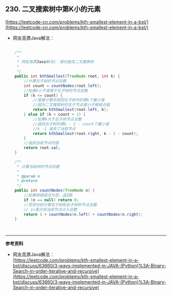 **230. 二叉搜索树中第K小的元素**  
---
[https://leetcode-cn.com/problems/kth-smallest-element-in-a-bst/](https://leetcode-cn.com/problems/kth-smallest-element-in-a-bst/)  

* 网友高票Java解法：    

```java  
	
    /**
     *
     * 网友高票Java解法1：递归查找二叉搜索树
     *
     */
    public int kthSmallest(TreeNode root, int k) {
        //计算左子树的节点总数
        int count = countNodes(root.left);
        //如果k小于或等于左子树的节点总数
        if (k <= count) {
            //直接计算并放回左子树中的第k个最小值
            //因为二叉搜索树的左子节点值小于根结点值
            return kthSmallest(root.left, k);
        } else if (k > count + 1) {
            //如果k大于左子树节点总数
            //返回右子树的第k - 1 - count个最小值
            //k -1 减去了当前节点
            return kthSmallest(root.right, k - 1 - count);
        }
        //返回当前节点的值
        return root.val;
    }

    /**
     * 计算当前树的节点总数
     *
     * @param n
     * @return
     */
    public int countNodes(TreeNode n) {
        //如果树根结点为空，返回0
        if (n == null) return 0;
        //否则分别计算左子树和右子树的节点总数
        // 1+表示将当前节点计入总数
        return 1 + countNodes(n.left) + countNodes(n.right);
    }

	
```  

---

**参考资料**  

* 网友高票Java解法：  
[https://leetcode.com/problems/kth-smallest-element-in-a-bst/discuss/63660/3-ways-implemented-in-JAVA-(Python)%3A-Binary-Search-in-order-iterative-and-recursive](https://leetcode.com/problems/kth-smallest-element-in-a-bst/discuss/63660/3-ways-implemented-in-JAVA-(Python)%3A-Binary-Search-in-order-iterative-and-recursive)  
